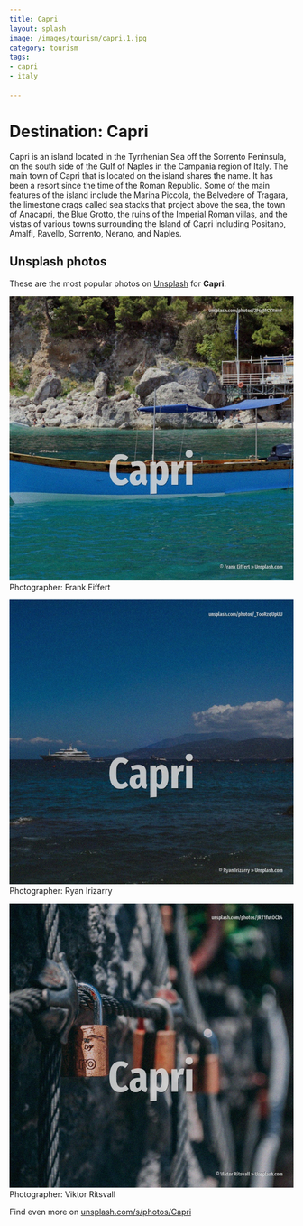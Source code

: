 ```yaml
---
title: Capri
layout: splash
image: /images/tourism/capri.1.jpg
category: tourism
tags:
- capri
- italy

---
```

# Destination: Capri

Capri  is an island located in the Tyrrhenian Sea off the Sorrento Peninsula, on the south side of  the Gulf of Naples in the Campania region of Italy. The main town of Capri that is located on the island shares the name. It has been a resort since the time of the Roman Republic.  Some of the main features of the island include the Marina Piccola, the Belvedere of Tragara, the  limestone crags called sea stacks that project above the sea, the town of Anacapri, the Blue  Grotto, the ruins of the Imperial Roman villas, and the vistas of various towns surrounding the  Island of Capri including Positano, Amalfi, Ravello, Sorrento, Nerano, and Naples. 

 
## Unsplash photos
These are the most popular photos on [Unsplash](https://unsplash.com) for **Capri**.
 
![Capri](/images/tourism/capri.1.jpg)
Photographer:  Frank Eiffert
 
![Capri](/images/tourism/capri.2.jpg)
Photographer:  Ryan Irizarry
 
![Capri](/images/tourism/capri.3.jpg)
Photographer:  Viktor Ritsvall
 
Find even more on [unsplash.com/s/photos/Capri](https://unsplash.com/s/photos/Capri)
 
